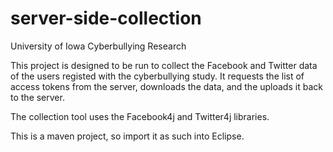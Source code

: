 server-side-collection
======================


University of Iowa Cyberbullying Research

This project is designed to be run to collect the Facebook and Twitter data of the users registed with the cyberbullying study.
It requests the list of access tokens from the server, downloads the data, and the uploads it back to the server.

The collection tool uses the Facebook4j and Twitter4j libraries.

This is a maven project, so import it as such into Eclipse.
